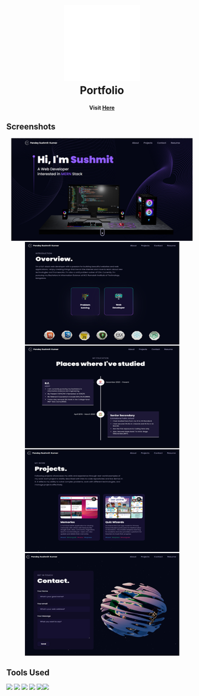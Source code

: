 <h1 align="center">
  <a href="https://portfolio-elkq-pandey-sushmit.vercel.app/"><img src="https://raw.githubusercontent.com/pandeysushmit/portfolio/main/public/logo.svg" alt="Portfolio" height="200" width="200"></a><br>
  Portfolio
</h1>

<h4 align="center">Visit <a href="https://portfolio-elkq-pandey-sushmit.vercel.app/">Here</a></h4>

<p align="center">
</p>

## Screenshots
<p align="center">
<img src="https://raw.githubusercontent.com/pandeysushmit/portfolio/main/assets/screenshots/home.png" alt="home" height="270"> <img src="https://raw.githubusercontent.com/pandeysushmit/portfolio/main/assets/screenshots/overview.png" alt="home" height="270" width="407"> <img src="https://raw.githubusercontent.com/pandeysushmit/portfolio/main/assets/screenshots/education.png" alt="home" height="270" width="407"> <img src="https://raw.githubusercontent.com/pandeysushmit/portfolio/main/assets/screenshots/projects.png" alt="home" height="270" width="407"> <img src="https://raw.githubusercontent.com/pandeysushmit/portfolio/main/assets/screenshots/contact.png" alt="home" height="270" width="407">
</p>

## Tools Used



<img src="https://upload.wikimedia.org/wikipedia/commons/thumb/a/a7/React-icon.svg/2300px-React-icon.svg.png" height="50"> <img src="https://global.discourse-cdn.com/standard17/uploads/threejs/original/2X/e/e4f86d2200d2d35c30f7b1494e96b9595ebc2751.png" height="50"> <img src="https://reactrouter.com/_brand/react-router-stacked-color-inverted.png" height="50"> <img src="https://cdn.worldvectorlogo.com/logos/framer-motion.svg" height="50"> <img src="https://upload.wikimedia.org/wikipedia/commons/thumb/d/d5/Tailwind_CSS_Logo.svg/2048px-Tailwind_CSS_Logo.svg.png" height="50"><img src="https://upload.wikimedia.org/wikipedia/commons/thumb/f/f1/Vitejs-logo.svg/1039px-Vitejs-logo.svg.png" height="50">



